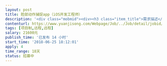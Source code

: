 ```yaml
---                
layout: post       
title: 脸部动作捕捉app（iOS开发工程师）           
description: '<div class="mobmid"><div><h3 class="item_title">需求描述</h3><p>功能要求：<br/>我们需要从手机前置摄像拍摄脸部，实时读取13～17个脸部关键点的动作位置，和头部的方向，然后经过处理，把每个点的动作转换成角度，通过蓝牙或串口输出这些数据数组。<br/>采集效果类似iPhoneX的Animoji，或者参考app “活照片”<br/>活照片这个app基本包含了我们所需要的所有功能，但我们不需要对图片做处理，而是需要输出脸部各个部位的角度变化<br/>比如嘴巴完全闭上是0，完全张开是180，眼睛闭眼是0，瞪眼是180, 还有嘴角咧嘴是0，撅嘴是180，等等<br/> <br/> <br/>项目要求：<br/>单页或2～3个页面的APP，打开手机的前端摄像头，开始捕捉脸部动作，通过连接usb串口后发送数据。<br/>  (这里可以使用类似Face++的SDK，或者其他同类面部动作捕捉程序都可以)<br/>摄像需要取得13～17个关键点的位移数据，<br/>分别是，左右眉毛的高低位移，左右上下眼皮的位移，左右嘴角的前后上下位移，下巴的位移（嘴部张合），这是13～17个动作点，还有头部方向的前后左右。<br/>这些数据采集到之后，算出一个相对转动角度，然后把这些数据通过蓝牙或串口传输一个数组。<br/>[44, 44, 148, 148, 40, 40, 75, 92, 75, 92, 53 ]<br/>类似这样的，每秒25帧输出数据。（不知道什么原因，目前蓝牙传输延迟严重，如果无法解决蓝牙延迟，可以用串口联usb）<br/> <br/>其他要求：<br/>APP带有麦克风收音并实时变音播放功能（如果不能实时变声就录播），功能同样参考“活照片”APP.<br/> <br/>备注：<br/>在目前程序上进行改进，目前已经有一个用于试验的app样品，但线程，算法，功能都有问题，采集数据时手机发热严重，而且无法达到实时传输的效果，而且采集的数据也经常错误，跳帧。<br/>需要修改或从新写，需要达到“Animoji”或“活照片”的同等效果。</p></div><!--info end--></div>'     
contenturl: https://www.yuanjisong.com/Webpage/Job/../Job/detail/jobid/101619      
tags: [项目制,远程,远程]            
salary: 21600元          
publish_time: '已发布 14 小时'         
start_time: '2018-06-25 18:12:01'           
apply: 4                   
time_range: 18天              
status: 招募中                  
---                 
```

